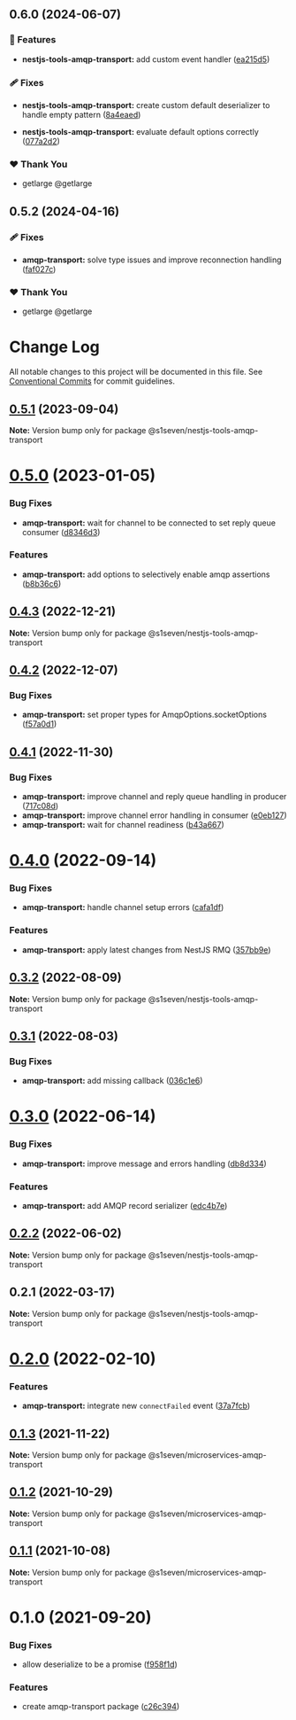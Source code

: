 ## 0.6.0 (2024-06-07)

### 🚀 Features

- **nestjs-tools-amqp-transport:** add custom event handler ([ea215d5](https://github.com/getlarge/nestjs-tools/commit/ea215d5))

### 🩹 Fixes

- **nestjs-tools-amqp-transport:** create custom default deserializer to handle empty pattern ([8a4eaed](https://github.com/getlarge/nestjs-tools/commit/8a4eaed))

- **nestjs-tools-amqp-transport:** evaluate default options correctly ([077a2d2](https://github.com/getlarge/nestjs-tools/commit/077a2d2))

### ❤️ Thank You

- getlarge @getlarge

## 0.5.2 (2024-04-16)

### 🩹 Fixes

- **amqp-transport:** solve type issues and improve reconnection handling ([faf027c](https://github.com/getlarge/nestjs-tools/commit/faf027c))

### ❤️ Thank You

- getlarge @getlarge

# Change Log

All notable changes to this project will be documented in this file.
See [Conventional Commits](https://conventionalcommits.org) for commit guidelines.

## [0.5.1](https://github.com/s1seven/nestjs-tools/compare/@s1seven/nestjs-tools-amqp-transport@0.5.0...@s1seven/nestjs-tools-amqp-transport@0.5.1) (2023-09-04)

**Note:** Version bump only for package @s1seven/nestjs-tools-amqp-transport

# [0.5.0](https://github.com/s1seven/nestjs-tools/compare/@s1seven/nestjs-tools-amqp-transport@0.4.3...@s1seven/nestjs-tools-amqp-transport@0.5.0) (2023-01-05)

### Bug Fixes

- **amqp-transport:** wait for channel to be connected to set reply queue consumer ([d8346d3](https://github.com/s1seven/nestjs-tools/commit/d8346d3f7cea197251f49e203c2e90dbad3214c8))

### Features

- **amqp-transport:** add options to selectively enable amqp assertions ([b8b36c6](https://github.com/s1seven/nestjs-tools/commit/b8b36c6a15886e5a736649f2e0211051e2c88f5d))

## [0.4.3](https://github.com/s1seven/nestjs-tools/compare/@s1seven/nestjs-tools-amqp-transport@0.4.2...@s1seven/nestjs-tools-amqp-transport@0.4.3) (2022-12-21)

**Note:** Version bump only for package @s1seven/nestjs-tools-amqp-transport

## [0.4.2](https://github.com/s1seven/nestjs-tools/compare/@s1seven/nestjs-tools-amqp-transport@0.4.1...@s1seven/nestjs-tools-amqp-transport@0.4.2) (2022-12-07)

### Bug Fixes

- **amqp-transport:** set proper types for AmqpOptions.socketOptions ([f57a0d1](https://github.com/s1seven/nestjs-tools/commit/f57a0d152421347d3fa23f6f4b72792cc18a0f2e))

## [0.4.1](https://github.com/s1seven/nestjs-tools/compare/@s1seven/nestjs-tools-amqp-transport@0.4.0...@s1seven/nestjs-tools-amqp-transport@0.4.1) (2022-11-30)

### Bug Fixes

- **amqp-transport:** improve channel and reply queue handling in producer ([717c08d](https://github.com/s1seven/nestjs-tools/commit/717c08d70d99326d6893635de47d9c9d622229ff))
- **amqp-transport:** improve channel error handling in consumer ([e0eb127](https://github.com/s1seven/nestjs-tools/commit/e0eb127d0319c8259d46177860b4ddbf3068ce24))
- **amqp-transport:** wait for channel readiness ([b43a667](https://github.com/s1seven/nestjs-tools/commit/b43a667a853a9ebed75e80549fd2b24d2a9889ab))

# [0.4.0](https://github.com/s1seven/nestjs-tools/compare/@s1seven/nestjs-tools-amqp-transport@0.3.2...@s1seven/nestjs-tools-amqp-transport@0.4.0) (2022-09-14)

### Bug Fixes

- **amqp-transport:** handle channel setup errors ([cafa1df](https://github.com/s1seven/nestjs-tools/commit/cafa1df5492e18b97c9333b8955c9fe06ff8df70))

### Features

- **amqp-transport:** apply latest changes from NestJS RMQ ([357bb9e](https://github.com/s1seven/nestjs-tools/commit/357bb9ee369d3849666e627da01c48a1134e03b0))

## [0.3.2](https://github.com/s1seven/nestjs-tools/compare/@s1seven/nestjs-tools-amqp-transport@0.3.1...@s1seven/nestjs-tools-amqp-transport@0.3.2) (2022-08-09)

**Note:** Version bump only for package @s1seven/nestjs-tools-amqp-transport

## [0.3.1](https://github.com/s1seven/nestjs-tools/compare/@s1seven/nestjs-tools-amqp-transport@0.3.0...@s1seven/nestjs-tools-amqp-transport@0.3.1) (2022-08-03)

### Bug Fixes

- **amqp-transport:** add missing callback ([036c1e6](https://github.com/s1seven/nestjs-tools/commit/036c1e6a50e5abc3602d94d6a907399d4364c10c))

# [0.3.0](https://github.com/s1seven/nestjs-tools/compare/@s1seven/nestjs-tools-amqp-transport@0.2.2...@s1seven/nestjs-tools-amqp-transport@0.3.0) (2022-06-14)

### Bug Fixes

- **amqp-transport:** improve message and errors handling ([db8d334](https://github.com/s1seven/nestjs-tools/commit/db8d33497d6c54f04ab16657bd1f0ab2bbf38ac5))

### Features

- **amqp-transport:** add AMQP record serializer ([edc4b7e](https://github.com/s1seven/nestjs-tools/commit/edc4b7eec751145c989ef4e2321e29f6c8dd45d9))

## [0.2.2](https://github.com/s1seven/nestjs-tools/compare/@s1seven/nestjs-tools-amqp-transport@0.2.1...@s1seven/nestjs-tools-amqp-transport@0.2.2) (2022-06-02)

**Note:** Version bump only for package @s1seven/nestjs-tools-amqp-transport

## 0.2.1 (2022-03-17)

**Note:** Version bump only for package @s1seven/nestjs-tools-amqp-transport

# [0.2.0](https://github.com/s1seven/microservices-common/compare/@s1seven/microservices-amqp-transport@0.1.3...@s1seven/microservices-amqp-transport@0.2.0) (2022-02-10)

### Features

- **amqp-transport:** integrate new `connectFailed` event ([37a7fcb](https://github.com/s1seven/microservices-common/commit/37a7fcba2f31a97aeeffd630aff497d8e9e68ef2))

## [0.1.3](https://github.com/s1seven/microservices-common/compare/@s1seven/microservices-amqp-transport@0.1.2...@s1seven/microservices-amqp-transport@0.1.3) (2021-11-22)

**Note:** Version bump only for package @s1seven/microservices-amqp-transport

## [0.1.2](https://github.com/s1seven/microservices-common/compare/@s1seven/microservices-amqp-transport@0.1.1...@s1seven/microservices-amqp-transport@0.1.2) (2021-10-29)

**Note:** Version bump only for package @s1seven/microservices-amqp-transport

## [0.1.1](https://github.com/s1seven/microservices-common/compare/@s1seven/microservices-amqp-transport@0.1.0...@s1seven/microservices-amqp-transport@0.1.1) (2021-10-08)

**Note:** Version bump only for package @s1seven/microservices-amqp-transport

# 0.1.0 (2021-09-20)

### Bug Fixes

- allow deserialize to be a promise ([f958f1d](https://github.com/s1seven/microservices-common/commit/f958f1db10c2455165017c463af4d50533e09cca))

### Features

- create amqp-transport package ([c26c394](https://github.com/s1seven/microservices-common/commit/c26c394512c599357f45930a8a5c6af3d17ca296))
